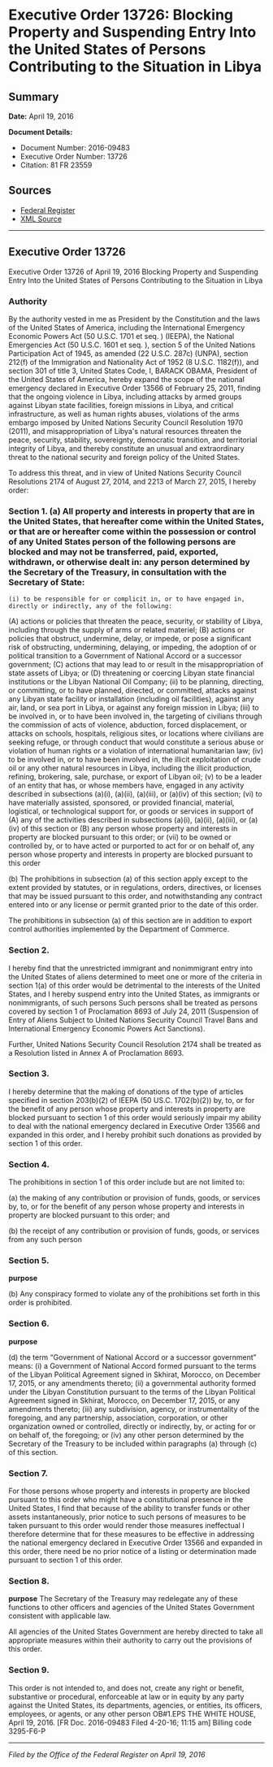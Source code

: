 # Executive Order 13726: Blocking Property and Suspending Entry Into the United States of Persons Contributing to the Situation in Libya

## Summary

**Date:** April 19, 2016

**Document Details:**
- Document Number: 2016-09483
- Executive Order Number: 13726
- Citation: 81 FR 23559

## Sources
- [Federal Register](https://www.federalregister.gov/documents/2016/04/21/2016-09483/blocking-property-and-suspending-entry-into-the-united-states-of-persons-contributing-to-the)
- [XML Source](https://www.federalregister.gov/documents/full_text/xml/2016/04/21/2016-09483.xml)

---

## Executive Order 13726

Executive Order 13726 of April 19, 2016
Blocking Property and Suspending Entry Into the United States of Persons Contributing to the Situation in Libya
### Authority

By the authority vested in me as President by the Constitution and the laws of the United States of America, including the International Emergency Economic Powers Act (50 U.S.C. 1701 
et seq.
) (IEEPA), the National Emergencies Act (50 U.S.C. 1601 
et seq.
), section 5 of the United Nations Participation Act of 1945, as amended (22 U.S.C. 287c) (UNPA), section 212(f) of the Immigration and Nationality Act of 1952 (8 U.S.C. 1182(f)), and section 301 of title 3, United States Code,
I, BARACK OBAMA, President of the United States of America, hereby expand the scope of the national emergency declared in Executive Order 13566 of February 25, 2011, finding that the ongoing violence in Libya, including attacks by armed groups against Libyan state facilities, foreign missions in Libya, and critical infrastructure, as well as human rights abuses, violations of the arms embargo imposed by United Nations Security Council Resolution 1970 (2011), and misappropriation of Libya's natural resources threaten the peace, security, stability, sovereignty, democratic transition, and territorial integrity of Libya, and thereby constitute an unusual and extraordinary threat to the national security and foreign policy of the United States.

To address this threat, and in view of United Nations Security Council Resolutions 2174 of August 27, 2014, and 2213 of March 27, 2015, I hereby order:
### Section 1. (a) All property and interests in property that are in the United States, that hereafter come within the United States, or that are or hereafter come within the possession or control of any United States person of the following persons are blocked and may not be transferred, paid, exported, withdrawn, or otherwise dealt in: any person determined by the Secretary of the Treasury, in consultation with the Secretary of State:

    (i) to be responsible for or complicit in, or to have engaged in, directly or indirectly, any of the following:
(A) actions or policies that threaten the peace, security, or stability of Libya, including through the supply of arms or related materiel;
(B) actions or policies that obstruct, undermine, delay, or impede, or pose a significant risk of obstructing, undermining, delaying, or impeding, the adoption of or political transition to a Government of National Accord or a successor government;
(C) actions that may lead to or result in the misappropriation of state assets of Libya; or
(D) threatening or coercing Libyan state financial institutions or the Libyan National Oil Company;
    (ii) to be planning, directing, or committing, or to have planned, directed, or committed, attacks against any Libyan state facility or installation (including oil facilities), against any air, land, or sea port in Libya, or against any foreign mission in Libya;
    (iii) to be involved in, or to have been involved in, the targeting of civilians through the commission of acts of violence, abduction, forced displacement, or attacks on schools, hospitals, religious sites, or locations 
where civilians are seeking refuge, or through conduct that would constitute a serious abuse or violation of human rights or a violation of international humanitarian law;
    (iv) to be involved in, or to have been involved in, the illicit exploitation of crude oil or any other natural resources in Libya, including the illicit production, refining, brokering, sale, purchase, or export of Libyan oil;
    (v) to be a leader of an entity that has, or whose members have, engaged in any activity described in subsections (a)(i), (a)(ii), (a)(iii), or (a)(iv) of this section;
    (vi) to have materially assisted, sponsored, or provided financial, material, logistical, or technological support for, or goods or services in support of (A) any of the activities described in subsections (a)(i), (a)(ii), (a)(iii), or (a)(iv) of this section or (B) any person whose property and interests in property are blocked pursuant to this order; or
    (vii) to be owned or controlled by, or to have acted or purported to act for or on behalf of, any person whose property and interests in property are blocked pursuant to this order

(b) The prohibitions in subsection (a) of this section apply except to the extent provided by statutes, or in regulations, orders, directives, or licenses that may be issued pursuant to this order, and notwithstanding any contract entered into or any license or permit granted prior to the date of this order.

The prohibitions in subsection (a) of this section are in addition to export control authorities implemented by the Department of Commerce.
### Section 2.

I hereby find that the unrestricted immigrant and nonimmigrant entry into the United States of aliens determined to meet one or more of the criteria in section 1(a) of this order would be detrimental to the interests of the United States, and I hereby suspend entry into the United States, as immigrants or nonimmigrants, of such persons Such persons shall be treated as persons covered by section 1 of Proclamation 8693 of July 24, 2011 (Suspension of Entry of Aliens Subject to United Nations Security Council Travel Bans and International Emergency Economic Powers Act Sanctions).

Further, United Nations Security Council Resolution 2174 shall be treated as a Resolution listed in Annex A of Proclamation 8693.
### Section 3.

I hereby determine that the making of donations of the type of articles specified in section 203(b)(2) of IEEPA (50 US.C. 1702(b)(2)) by, to, or for the benefit of any person whose property and interests in property are blocked pursuant to section 1 of this order would seriously impair my ability to deal with the national emergency declared in Executive Order 13566 and expanded in this order, and I hereby prohibit such donations as provided by section 1 of this order.
### Section 4.

The prohibitions in section 1 of this order include but are not limited to:

(a) the making of any contribution or provision of funds, goods, or services by, to, or for the benefit of any person whose property and interests in property are blocked pursuant to this order; and

(b) the receipt of any contribution or provision of funds, goods, or services from any such person
### Section 5.

**purpose**

(b) Any conspiracy formed to violate any of the prohibitions set forth in this order is prohibited.
### Section 6.

**purpose**

(d) the term “Government of National Accord or a successor government” means:
    (i) a Government of National Accord formed pursuant to the terms of the Libyan Political Agreement signed in Skhirat, Morocco, on December 17, 2015, or any amendments thereto;
    (ii) a governmental authority formed under the Libyan Constitution pursuant to the terms of the Libyan Political Agreement signed in Skhirat, Morocco, on December 17, 2015, or any amendments thereto;
    (iii) any subdivision, agency, or instrumentality of the foregoing, and any partnership, association, corporation, or other organization owned or controlled, directly or indirectly, by, or acting for or on behalf of, the foregoing; or
    (iv) any other person determined by the Secretary of the Treasury to be included within paragraphs (a) through (c) of this section.
### Section 7.

For those persons whose property and interests in property are blocked pursuant to this order who might have a constitutional presence in the United States, I find that because of the ability to transfer funds or other assets instantaneously, prior notice to such persons of measures to be taken pursuant to this order would render those measures ineffectual I therefore determine that for these measures to be effective in addressing the national emergency declared in Executive Order 13566 and expanded in this order, there need be no prior notice of a listing or determination made pursuant to section 1 of this order.
### Section 8.

**purpose**
 The Secretary of the Treasury may redelegate any of these functions to other officers and agencies of the United States Government consistent with applicable law.

All agencies of the United States Government are hereby directed to take all appropriate measures within their authority to carry out the provisions of this order.
### Section 9.

This order is not intended to, and does not, create any right or benefit, substantive or procedural, enforceable at law or in equity by any party against the United States, its departments, agencies, or entities, its officers, employees, or agents, or any other person
OB#1.EPS
THE WHITE HOUSE,
April 19, 2016.
[FR Doc. 2016-09483 
Filed 4-20-16; 11:15 am]
Billing code 3295-F6-P

---

*Filed by the Office of the Federal Register on April 19, 2016*
